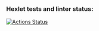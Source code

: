 ### Hexlet tests and linter status:
[![Actions Status](https://github.com/midwaysunset/frontend-project-46/actions/workflows/hexlet-check.yml/badge.svg)](https://github.com/midwaysunset/frontend-project-46/actions)